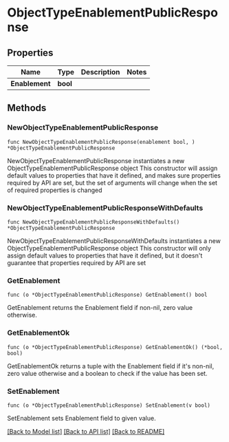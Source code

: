 # ObjectTypeEnablementPublicResponse

## Properties

Name | Type | Description | Notes
------------ | ------------- | ------------- | -------------
**Enablement** | **bool** |  | 

## Methods

### NewObjectTypeEnablementPublicResponse

`func NewObjectTypeEnablementPublicResponse(enablement bool, ) *ObjectTypeEnablementPublicResponse`

NewObjectTypeEnablementPublicResponse instantiates a new ObjectTypeEnablementPublicResponse object
This constructor will assign default values to properties that have it defined,
and makes sure properties required by API are set, but the set of arguments
will change when the set of required properties is changed

### NewObjectTypeEnablementPublicResponseWithDefaults

`func NewObjectTypeEnablementPublicResponseWithDefaults() *ObjectTypeEnablementPublicResponse`

NewObjectTypeEnablementPublicResponseWithDefaults instantiates a new ObjectTypeEnablementPublicResponse object
This constructor will only assign default values to properties that have it defined,
but it doesn't guarantee that properties required by API are set

### GetEnablement

`func (o *ObjectTypeEnablementPublicResponse) GetEnablement() bool`

GetEnablement returns the Enablement field if non-nil, zero value otherwise.

### GetEnablementOk

`func (o *ObjectTypeEnablementPublicResponse) GetEnablementOk() (*bool, bool)`

GetEnablementOk returns a tuple with the Enablement field if it's non-nil, zero value otherwise
and a boolean to check if the value has been set.

### SetEnablement

`func (o *ObjectTypeEnablementPublicResponse) SetEnablement(v bool)`

SetEnablement sets Enablement field to given value.



[[Back to Model list]](../README.md#documentation-for-models) [[Back to API list]](../README.md#documentation-for-api-endpoints) [[Back to README]](../README.md)


